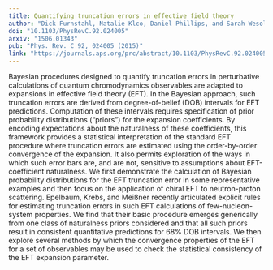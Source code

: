```yaml
---
title: Quantifying truncation errors in effective field theory
author: "Dick Furnstahl, Natalie Klco, Daniel Phillips, and Sarah Wesolowski"
doi: "10.1103/PhysRevC.92.024005"
arxiv: "1506.01343"
pub: "Phys. Rev. C 92, 024005 (2015)"
link: "https://journals.aps.org/prc/abstract/10.1103/PhysRevC.92.024005"
---
```


Bayesian procedures designed to quantify truncation errors in perturbative calculations of quantum chromodynamics observables are adapted to expansions in effective field theory (EFT). In the Bayesian approach, such truncation errors are derived from degree-of-belief (DOB) intervals for EFT predictions. Computation of these intervals requires specification of prior probability distributions (“priors”) for the expansion coefficients. By encoding expectations about the naturalness of these coefficients, this framework provides a statistical interpretation of the standard EFT procedure where truncation errors are estimated using the order-by-order convergence of the expansion. It also permits exploration of the ways in which such error bars are, and are not, sensitive to assumptions about EFT-coefficient naturalness. We first demonstrate the calculation of Bayesian probability distributions for the EFT truncation error in some representative examples and then focus on the application of chiral EFT to neutron-proton scattering. Epelbaum, Krebs, and Meißner recently articulated explicit rules for estimating truncation errors in such EFT calculations of few-nucleon-system properties. We find that their basic procedure emerges generically from one class of naturalness priors considered and that all such priors result in consistent quantitative predictions for 68% DOB intervals. We then explore several methods by which the convergence properties of the EFT for a set of observables may be used to check the statistical consistency of the EFT expansion parameter.
